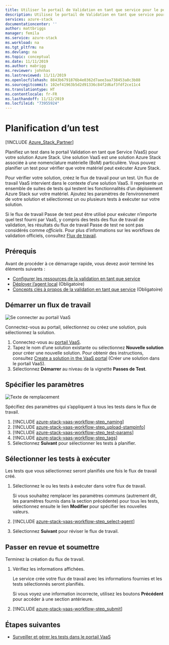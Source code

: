 ```yaml
---
title: Utiliser le portail de Validation en tant que service pour le portail Azure Stack pour planifier votre premier test | Microsoft Docs
description: Utilisez le portail de Validation en tant que service pour le portail Azure Stack pour planifier votre premier test.
services: azure-stack
documentationcenter: ''
author: mattbriggs
manager: femila
ms.service: azure-stack
ms.workload: na
ms.tgt_pltfrm: na
ms.devlang: na
ms.topic: conceptual
ms.date: 11/11/2019
ms.author: mabrigg
ms.reviewer: johnhas
ms.lastreviewed: 11/11/2019
ms.openlocfilehash: 8843b6791876b4e0362d7aee3aa738453a8c3b88
ms.sourcegitcommit: 102ef41963b5d2d91336c84f2d6af3fdf2ce11c4
ms.translationtype: HT
ms.contentlocale: fr-FR
ms.lasthandoff: 11/12/2019
ms.locfileid: "73955924"
---
```

# <a name="scheduling-a-test"></a>Planification d’un test

[!INCLUDE [Azure_Stack_Partner](./includes/azure-stack-partner-appliesto.md)]

Planifiez un test dans le portail Validation en tant que Service (VaaS) pour votre solution Azure Stack. Une solution VaaS est une solution Azure Stack associée à une nomenclature matérielle (BoM) particulière. Vous pouvez planifier un test pour vérifier que votre matériel peut exécuter Azure Stack.

Pour vérifier votre solution, créez le flux de travail pour un test. Un flux de travail VaaS intervient dans le contexte d’une solution VaaS. Il représente un ensemble de suites de tests qui testent les fonctionnalités d’un déploiement Azure Stack sur votre matériel. Ajoutez les paramètres de l’environnement de votre solution et sélectionnez un ou plusieurs tests à exécuter sur votre solution.

Si le flux de travail Passe de test peut être utilisé pour exécuter n’importe quel test fourni par VaaS, y compris des tests des flux de travail de validation, les résultats du flux de travail Passe de test ne sont pas considérés comme *officiels*. Pour plus d’informations sur les workflows de validation officiels, consultez [Flux de travail](azure-stack-vaas-key-concepts.md#workflows).

## <a name="prerequisites"></a>Prérequis

Avant de procéder à ce démarrage rapide, vous devez avoir terminé les éléments suivants :

- [Configurer les ressources de la validation en tant que service](azure-stack-vaas-set-up-resources.md)
- [Déployer l’agent local](azure-stack-vaas-local-agent.md) (Obligatoire)
- [Concepts clés à propos de la validation en tant que service](azure-stack-vaas-key-concepts.md) (Obligatoire)

## <a name="start-a-workflow"></a>Démarrer un flux de travail

![Se connecter au portail VaaS](media/vaas_portalsignin.png)

Connectez-vous au portail, sélectionnez ou créez une solution, puis sélectionnez la solution.

1. Connectez-vous au [portail VaaS](https://azurestackvalidation.com).
2. Tapez le nom d’une solution existante ou sélectionnez **Nouvelle solution** pour créer une nouvelle solution. Pour obtenir des instructions, consultez [Create a solution in the VaaS portal](azure-stack-vaas-key-concepts.md#create-a-solution-in-the-vaas-portal) (Créer une solution dans le portail VaaS).
3. Sélectionnez **Démarrer** au niveau de la vignette **Passes de Test**.

## <a name="specify-parameters"></a>Spécifier les paramètres

![Texte de remplacement](media/vaas_test_pass_parameters.png)

Spécifiez des paramètres qui s’appliquent à tous les tests dans le flux de travail.

1. [!INCLUDE [azure-stack-vaas-workflow-step_naming](includes/azure-stack-vaas-workflow-step_naming.md)]
2. [!INCLUDE [azure-stack-vaas-workflow-step_upload-stampinfo](includes/azure-stack-vaas-workflow-step_upload-stampinfo.md)]
3. [!INCLUDE [azure-stack-vaas-workflow-step_test-params](includes/azure-stack-vaas-workflow-step_test-params.md)]
4. [!INCLUDE [azure-stack-vaas-workflow-step_tags](includes/azure-stack-vaas-workflow-step_tags.md)]
5. Sélectionnez **Suivant** pour sélectionner les tests à planifier.

## <a name="select-tests-to-run"></a>Sélectionner les tests à exécuter

Les tests que vous sélectionnez seront planifiés une fois le flux de travail créé.

1. Sélectionnez le ou les tests à exécuter dans votre flux de travail.

    Si vous souhaitez remplacer les paramètres communs (autrement dit, les paramètres fournis dans la section précédente) pour tous les tests, sélectionnez ensuite le lien **Modifier** pour spécifier les nouvelles valeurs.

1. [!INCLUDE [azure-stack-vaas-workflow-step_select-agent](includes/azure-stack-vaas-workflow-step_select-agent.md)]

1. Sélectionnez **Suivant** pour réviser le flux de travail.

## <a name="review-and-submit"></a>Passer en revue et soumettre

Terminez la création du flux de travail.

1. Vérifiez les informations affichées.

    Le service crée votre flux de travail avec les informations fournies et les tests sélectionnés seront planifiés.

    Si vous voyez une information incorrecte, utilisez les boutons **Précédent** pour accéder à une section antérieure.

1. [!INCLUDE [azure-stack-vaas-workflow-step_submit](includes/azure-stack-vaas-workflow-step_submit.md)]

## <a name="next-steps"></a>Étapes suivantes

- [Surveiller et gérer les tests dans le portail VaaS](azure-stack-vaas-monitor-test.md)

